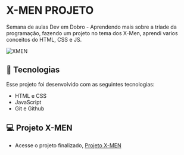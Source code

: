 # X-MEN PROJETO 
Semana de aulas Dev em Dobro - Aprendendo mais sobre a tríade da programação, fazendo um projeto no tema dos X-Men, aprendi varios conceitos do HTML, CSS e JS.

![XMEN](https://github.com/guiaugustoxy/xmen-projeto/assets/137638499/95a6d76e-8119-4d6b-98c3-9be7d3d99a77)


## 🚀 Tecnologias

Esse projeto foi desenvolvido com as seguintes tecnologias:

- HTML e CSS
- JavaScript
- Git e Github

## 💻 Projeto X-MEN


- Acesse o projeto finalizado, [Projeto X-MEN](https://guiaugustoxy.github.io/xmen-projeto/)
